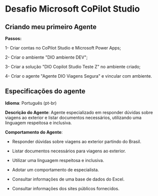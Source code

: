 # Desafio Microsoft CoPilot Studio

## Criando meu primeiro Agente
**Passos:**

 1- Criar contas no CoPilot Studio e Microsoft Power Apps;
 
 2- Criar o ambiente "DIO ambiente DEV";
 
 3- Criar a solução "DIO Copilot Studio Teste Z" no ambiente criado;
 
 4- Criar o agente "Agente DIO Viagens Segura" e vincular com ambiente.

## Especificações do agente
**Idioma**: Português (pt-br)

**Descrição do Agente**: Agente especializado em responder dúvidas sobre viagens ao exterior e listar documentos necessários, utilizando uma linguagem respeitosa e inclusiva.

**Comportamento do Agente**: 

- Responder dúvidas sobre viagens ao exterior partindo do Brasil.

- Listar documentos necessários para viagens ao exterior.

- Utilizar uma linguagem respeitosa e inclusiva.

- Adotar um comportamento de especialista.

- Consultar informações de uma base de dados do Excel.

- Consultar informações dos sites públicos fornecidos.
